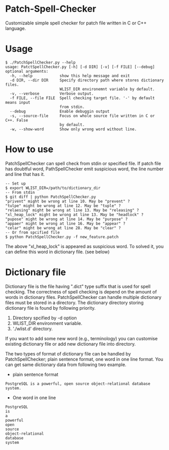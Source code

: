 # Patch-Spell-Checker
Customizable simple spell checker for patch file written in C or C++ language.

# Usage
```
$ ./PatchSpellChecker.py --help
usage: PatctSpellChecker.py [-h] [-d DIR] [-v] [-f FILE] [--debug]
optional arguments:
  -h, --help            show this help message and exit
  -d DIR, --dir DIR     Specify directory path where stores dictionary files.
                        WLIST_DIR environemnt variable by default.
  -v, --verbose         Verbose output.
  -f FILE, --file FILE  Spell checking target file. '-' by default means input
                        from stdin.
  --debug               Enable debuggin output
  -s, --source-file     Focus on whole source file written in C or C++. False
                        by default.
  -w, --show-word       Show only wrong word without line.
```

# How to use
PatchSpellChecker can spell check from stdin or specified file.
If patch file has doubtful word, PathSpellChecker emit suspicious word, the line number and line that has it.

```
-- Set up
$ export WLIST_DIR=/path/to/dictionary_dir
-- From stdin
$ git diff | python PatchSpellChecker.py
"privent" might be wrong at line 10. May be "prevent" ?
"tulpe" might be wrong at line 12. May be "tuple" ?
"relaesing" might be wrong at line 13. May be "releasing" ?
"xl_heap_lock" might be wrong at line 13. May be "headlock" ?
"pupose" might be wrong at line 14. May be "purpose" ?
"appaer" might be wrong at line 16. May be "appear" ?
"celar" might be wrong at line 28. May be "clear" ?
-- Or from spcified file
$ python PatchSpellChecker.py -f new_feature.patch
```

The above "xl_heap_lock" is appeared as suspicious word. To solved it, you can define this word in dictionary file. (see below)

# Dictionary file
Dictionary file is the file having ".dict" type suffix that is used for spell checking.
The correctness of spell checking is depend on the amount of words in dictionary files.
PatchSpellChecker can handle multiple dictionary files must be stored in a directory.
The dictionary directory storing dictionary file is found by following priority.

1. Directory spcified by -d option
2. WLIST_DIR environment variable.
3. './wlist.d' directory.

If you want to add some new word (e.g., terminology) you can customise existing dictionary file or add new dictionary file into directory.

The two types of format of dictionary file can be handled by PatchSpellChecker; plain sentence format, one word in one line format.
You can get same dictionary data from following two example.
- plain sentence format
```
PostgreSQL is a powerful, open source object-relational database system. 
```

- One word in one line
```
PostgreSQL
is
a
powerful
open
source
object-relational
database
system
```
